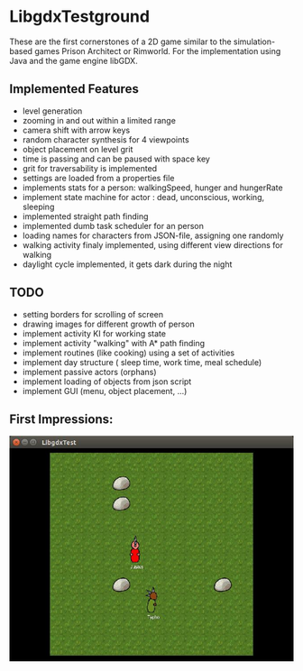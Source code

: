 # LibgdxTestground
These are the first cornerstones of a 2D game similar to the simulation-based games Prison Architect or Rimworld. 
For the implementation using Java and the game engine libGDX.

## Implemented Features
* level generation
* zooming in and out within a limited range
* camera shift with arrow keys
* random character synthesis for 4 viewpoints
* object placement on level grit
* time is passing and can be paused with space key
* grit for traversability is implemented
* settings are loaded from a properties file
* implements stats for a person: walkingSpeed, hunger and hungerRate
* implement state machine for actor : dead, unconscious, working, sleeping
* implemented straight path finding
* implemented dumb task scheduler for an person
* loading names for characters from JSON-file, assigning one randomly
* walking activity finaly implemented, using different view directions for walking
* daylight cycle implemented, it gets dark during the night

## TODO

* setting borders for scrolling of screen
* drawing images for different growth of person
* implement activity KI for working state
* implement activity "walking" with A* path finding
* implement routines (like cooking) using a set of activities
* implement day structure ( sleep time, work time, meal schedule)
* implement passive actors (orphans)
* implement loading of objects from json script
* implement GUI (menu, object placement, ...)



## First Impressions:
![alt tag](https://raw.githubusercontent.com/daelmo/LibgdxTestground/master/assets/screenshots/17-05-16.jpg)
